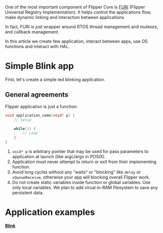 One of the most important component of Flipper Core is [FURI](FURI) (Flipper Universal Registry Implementation). It helps control the applications flow, make dynamic linking and interaction between applications.

In fact, FURI is just wrapper around RTOS thread management and mutexes, and callback management.

In this article we create few application, interact between apps, use OS functions and interact with HAL.

# Simple Blink app

First, let's create a simple led blinking application.

## General agreements

Flipper application is just a function:

```C
void application_name(void* p) {
    // Setup

    while(1) {
        // Loop
    }
}
```

1. `void* p` is arbitrary pointer that may be used for pass parameters to application at launch (like argc/argv in POSIX).
2. Application must never attempt to return or exit from their implementing function.
3. Avoid long cycles without any "waits" or "blocking" like `delay` or `xQueueReceive`, otherwise your app will blocking overall Flipper work.
4. Do not create static variables inside function or global variables. Use only local variables. We plan to add virual in-RAM filesystem to save any persistent data.  

# Application examples

**[Blink](Blink-app)**
